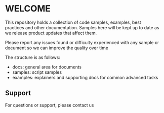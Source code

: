 # WELCOME
This repository holds a collection of code samples, examples, best practices and other documentation. Samples here will be kept up to date as we release product updates that affect them.

Please report any issues found or difficulty experienced with any sample or document so we can improve the quality over time

The structure is as follows:
- docs: general area for documents
- samples: script samples
- examples: explainers and supporting docs for common advanced tasks

## Support
For questions or support, please contact us
